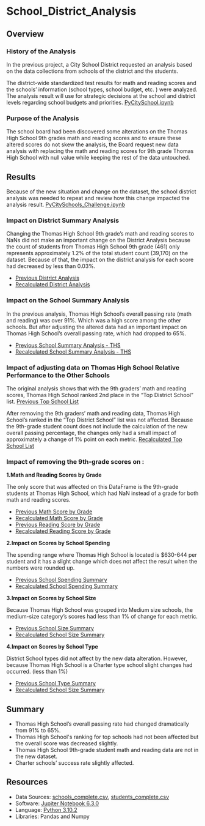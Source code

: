 # School_District_Analysis

## Overview 

### History of the Analysis

In the previous project, a City School District requested an analysis based on the data collections from schools of the district and the students. 

The district-wide standardized test results for math and reading scores and the schools’ information (school types, school budget, etc. ) were analyzed. The analysis result will use for strategic decisions at the school and district levels regarding school budgets and priorities. 
[PyCitySchool.ipynb](https://github.com/duygusimsek/School_District_Analysis/blob/main/PyCitySchools.ipynb)

### Purpose of the Analysis

The school board had been discovered some alterations on the Thomas High School 9th grades math and reading scores and to ensure these altered scores do not skew the analysis, the Board request new data analysis with replacing the math and reading scores for 9th grade Thomas High School with null value while keeping the rest of the data untouched. 

## Results

Because of the new situation and change on the dataset, the school district analysis was needed to repeat and review how this change impacted the analysis result. [PyCitySchools_Challenge.ipynb](https://github.com/duygusimsek/School_District_Analysis/blob/main/PyCitySchools_Challenge.ipynb)

### Impact on District Summary Analysis

Changing the Thomas High School 9th grade’s math and reading scores to NaNs did not make an important change on the District Analysis because the count of students from  Thomas High School 9th grade (461) only represents approximately 1.2% of the total student count (39,170) on the dataset. Because of that, the impact on the district analysis for each score had decreased by less than 0.03%. 

- [Previous District Analysis](https://github.com/duygusimsek/School_District_Analysis/blob/main/Screenshots/district_summary_originaln.png)
- [Recalculated District Analysis](https://github.com/duygusimsek/School_District_Analysis/blob/main/Screenshots/district_summary_with_NaNs.png)

### Impact on the School Summary Analysis

In the previous analysis, Thomas High School’s overall passing rate (math and reading) was over 91%.  Which was a high score among the other schools. But after adjusting the altered data had an important impact on Thomas High School’s overall passing rate, which had dropped to 65%.  
- [Previous School Summary Analysis - THS ](https://github.com/duygusimsek/School_District_Analysis/blob/main/Screenshots/THS_school_summary_original.png)
- [Recalculated School Summary Analysis - THS](https://github.com/duygusimsek/School_District_Analysis/blob/main/Screenshots/THS_school_summary_recalculated.png)

### Impact of adjusting data on Thomas High School Relative Performance to the Other Schools

The original analysis shows that with the 9th graders’ math and reading scores, Thomas High School ranked 2nd place in the “Top District School” list.   [Previous Top School List](https://github.com/duygusimsek/School_District_Analysis/blob/main/Screenshots/Original_top_schools.png)

After removing the 9th graders’ math and reading data, Thomas High School’s ranked in the “Top District School” list was not affected. Because the 9th-grade student count does not include the calculation of the new overall passing percentage, the changes only had a small impact of approximately a change of 1% point on each metric. [Recalculated Top School List](https://github.com/duygusimsek/School_District_Analysis/blob/main/Screenshots/Recalculated_top_schools.png)

### Impact of removing the 9th-grade scores on :

**1.Math and Reading Scores by Grade**

The only score that was affected on this DataFrame is the  9th-grade students at Thomas High School, which had  NaN instead of a grade for both math and reading scores.

- [Previous Math Score by Grade](https://github.com/duygusimsek/School_District_Analysis/blob/main/Screenshots/Original_math_score_by_grades.png)
- [Recalculated Math Score by Grade](https://github.com/duygusimsek/School_District_Analysis/blob/main/Screenshots/new_math_score_by_grades.png)
- [Previous Reading Score by Grade](https://github.com/duygusimsek/School_District_Analysis/blob/main/Screenshots/Original_reading_score_by_grades.png)
- [Recalculated Reading Score by Grade](https://github.com/duygusimsek/School_District_Analysis/blob/main/Screenshots/new_reading%20score_by_grades.png)

**2.Impact on Scores by School Spending**

The spending range where Thomas High School is located is $630-644 per student and it has a slight change which does not affect the result when the numbers were rounded up. 
- [Previous School Spending Summary](https://github.com/duygusimsek/School_District_Analysis/blob/main/Screenshots/Original_spending_summary.png)
- [Recalculated School Spending Summary](https://github.com/duygusimsek/School_District_Analysis/blob/main/Screenshots/Recalculated_spending_summary.png)

**3.Impact on Scores by School Size**

Because Thomas High School was grouped into Medium size schools, the medium-size category’s scores had less than 1% of change for each metric. 
- [Previous School Size Summary](https://github.com/duygusimsek/School_District_Analysis/blob/main/Screenshots/original_size_summary.png)
- [Recalculated School Size Summary](https://github.com/duygusimsek/School_District_Analysis/blob/main/Screenshots/Recalculated_size_summary.png)

**4.Impact on Scores by School Type**

District School types did not affect by the new data alteration. However,  because Thomas High School is a Charter type school slight changes had occurred. (less than 1%)
- [Previous School Type Summary](https://github.com/duygusimsek/School_District_Analysis/blob/main/Screenshots/Original_school_type_summary.png)
- [Recalculated School Size Summary](https://github.com/duygusimsek/School_District_Analysis/blob/main/Screenshots/Recalculated_school_type_summary.png)

## Summary

* Thomas High School’s overall passing rate had changed dramatically from 91% to 65%.
* Thomas High School's ranking for top schools had not been affected but the overall score was decreased slightly. 
* Thomas High School 9th-grade student math and reading data are not in the new dataset. 
* Charter schools’ success rate slightly affected.

## Resources 
* Data Sources: 
        [schools_complete.csv](https://github.com/duygusimsek/School_District_Analysis/blob/main/Resources/schools_complete.csv), 
        [students_complete.csv](https://github.com/duygusimsek/School_District_Analysis/blob/main/Resources/students_complete.csv)
* Software: [Jupiter Notebook 6.3.0](https://jupyter.org/)
* Language: [Python 3.10.2](https://www.python.org/downloads)
* Libraries: Pandas and Numpy
